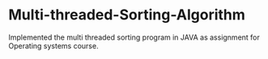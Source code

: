 # Multi-threaded-Sorting-Algorithm
Implemented the multi threaded sorting program in JAVA as assignment for Operating systems course.
